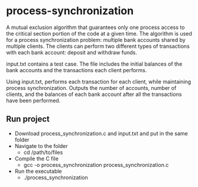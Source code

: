 # process-synchronization
A mutual exclusion algorithm that guarantees only one process access to the critical section portion of the code at a given time. The algorithm is used for a process synchronization problem: multiple bank accounts shared by multiple clients. The clients can perform two different types of transactions with each bank account: deposit and withdraw funds.

input.txt contains a test case. The file includes the initial balances of the bank accounts and the transactions each client performs.

Using input.txt, performs each transaction for each client, while maintaining process synchronization. Outputs the number of accounts, number of clients, and the balances of each bank account after all the transactions have been performed.

## Run project
* Download process_synchronization.c and input.txt and put in the same folder
* Navigate to the folder
    * cd /path/to/files
* Compile the C file
    * gcc -o process_synchronization process_synchronization.c
* Run the executable
    * ./process_synchronization
